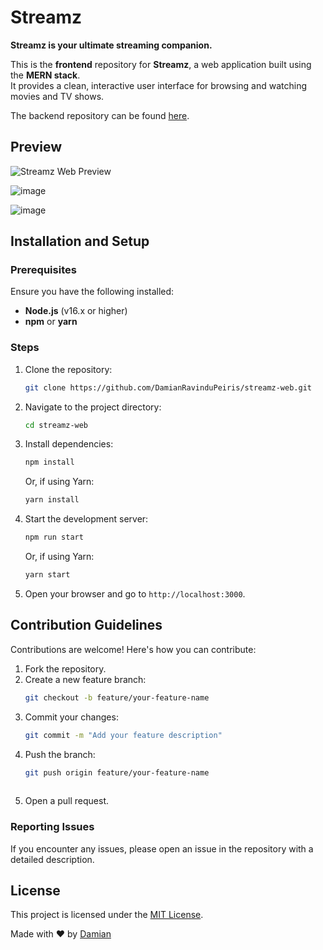 # Streamz

**Streamz is your ultimate streaming companion.**


This is the **frontend** repository for **Streamz**, a web application built using the **MERN stack**.  
It provides a clean, interactive user interface for browsing and watching movies and TV shows.

The backend repository can be found [here](https://github.com/DamianRavinduPeiris/streamz-web-backend).

## Preview

![Streamz Web Preview](https://github.com/DamianRavinduPeiris/streamz-web/assets/115478137/a0acb6b0-c969-4da6-919e-1a61fe98fbac)

![image](https://github.com/user-attachments/assets/067500d7-30e6-4bb3-8f2e-784270ae1003)

![image](https://github.com/user-attachments/assets/e79ab2b2-95f5-4f73-828c-8b97e8d8d6a7)



## Installation and Setup

### Prerequisites

Ensure you have the following installed:
- **Node.js** (v16.x or higher)
- **npm** or **yarn**

### Steps

1. Clone the repository:
   ```bash
   git clone https://github.com/DamianRavinduPeiris/streamz-web.git
   ```

2. Navigate to the project directory:
   ```bash
   cd streamz-web

3. Install dependencies:
   ```bash
   npm install
   ```
   Or, if using Yarn:
   ```bash
   yarn install

4. Start the development server:
   ```bash
   npm run start
   ```
   Or, if using Yarn:
   ```bash
   yarn start

5. Open your browser and go to `http://localhost:3000`.



## Contribution Guidelines

Contributions are welcome! Here's how you can contribute:

1. Fork the repository.
2. Create a new feature branch:
   ```bash
   git checkout -b feature/your-feature-name
   
3. Commit your changes:
   ```bash
   git commit -m "Add your feature description"
   
4. Push the branch:
   ```bash
   git push origin feature/your-feature-name
 
5. Open a pull request.

### Reporting Issues

If you encounter any issues, please open an issue in the repository with a detailed description.

## License

This project is licensed under the [MIT License](LICENSE).

Made with ❤️ by [Damian](#)
